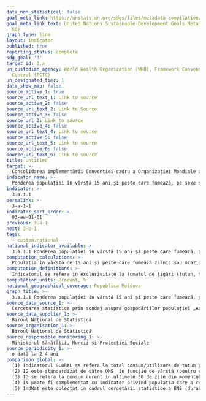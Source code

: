 ```yaml
---
data_non_statistical: false
goal_meta_link: https://unstats.un.org/sdgs/files/metadata-compilation/Metadata-Goal-3.pdf
goal_meta_link_text: United Nations Sustainable Development Goals Metadata (PDF 866
  KB)
graph_type: line
layout: indicator
published: true
reporting_status: complete
sdg_goal: '3'
target_id: 3.a
un_custodian_agency: World Health Organization (WHO), Framework Convention on Tobacco
  Control (FCTC)
un_designated_tier: 1
data_show_map: false
source_active_1: true
source_url_text_1: Link to source
source_active_2: false
source_url_text_2: Link to Source
source_active_3: false
source_url_3: Link to source
source_active_4: false
source_url_text_4: Link to source
source_active_5: false
source_url_text_5: Link to source
source_active_6: false
source_url_text_6: Link to source
title: Untitled
target: >-
  Consolidarea implementării Convenției-cadru a Organizației Mondiale a Sănătății privind controlul tutunului în toate țările
indicator_name: >-
  Ponderea populației în vârstă 15 ani și peste care fumează, pe sexe si vârste
indicator: >-
  3.a.1.1
permalink: >-
  3-a-1-1
indicator_sort_order: >-
  03-aa-01-01
previous: 3-a-1
next: 3-b-1
tags:
  - custom.national
national_indicator_available: >-
  3.a.1.1 Ponderea populației în vârstă 15 ani și peste care fumează, pe sexe si vârste
computation_calculations: >-
  Populația în vârstă de 15 ani și peste care fumează zilnic sau ocazional raportata la total populația în vârstă 15 ani și peste, înmulțit cu 100.
computation_definitions: >-
  Indicatorul se refera in exclusivitate la fumatul de țigări (tutun, trabuc, țigările electronice) si la starea de fumător raportata de respondenți la momentul cercetării.
computation_units: Procent, %
national_geographical_coverage: Republica Moldova
graph_title: >-
  3.a.1.1 Ponderea populației în vârstă 15 ani și peste care fumează, pe sexe si vârste
source_data_source_1: >-
  Cercetarea statistica prin sondaj asupra gospodăriilor populației „Accesul populației la serviciile de sănătate”
source_data_supplier_1: >-
  Biroul Național de Statistică
source_organisation_1: >-
  Biroul Național de Statistică
source_responsible_monitoring_1: >-
  Ministerul Sănătății, Muncii și Protecției Sociale
source_periodicity_1: >-
  o dată la 2-4 ani
comparison_global: >-
  (1) Indicatorul GLOBAL sa refera la total consum/utilizare de tutun pe diferite tipuri de consum (fumat, rugumat, alte) de orice fel de tutun (produse fără fum pe bază de tutun, cum ar fi tutunul de mestecat, de prizat sau cel „înmuiat”), indicatorul Național numai la fumatul de țigări (tutun, trabuc, țigările electronice).<br> 
  (2) IG este standardizat de către OMS  în funcție de vârstă (pentru comparabilitatea internațională) și este calculat prin diferite metode, IN  - nu este ajustat.<br> 
  (3) IG se refera la consum curent in ultimele 30 de zile din momentul cercetării, iar IN se refera la starea de fumător la momentul cercetării<br> 
  (4) IN poate fi complementat cu indicator privind populația care a renunțat la fumat si motivul acestei decizii<br> 
  (5) IndNat este colectat in cadrul cercetării statistice a BNS (durabilitate) cu o periodicitate stabila de 2/4 ani
---
```


